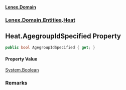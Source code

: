 #### [Lenex.Domain](index.md 'index')
### [Lenex.Domain.Entities](Lenex.Domain.Entities.md 'Lenex.Domain.Entities').[Heat](Lenex.Domain.Entities.Heat.md 'Lenex.Domain.Entities.Heat')

## Heat.AgegroupIdSpecified Property

```csharp
public bool AgegroupIdSpecified { get; }
```

#### Property Value
[System.Boolean](https://docs.microsoft.com/en-us/dotnet/api/System.Boolean 'System.Boolean')

### Remarks